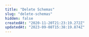 ```yaml
---
title: "Delete Schemas"
slug: "delete-schemas"
hidden: false
createdAt: "2020-11-20T21:23:19.272Z"
updatedAt: "2023-09-08T15:38:19.874Z"
---
```

